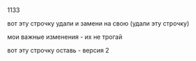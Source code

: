 1133

вот эту строчку удали и замени на свою (удали эту строчку)

мои важные изменения - их не трогай

вот эту строчку оставь - версия 2
